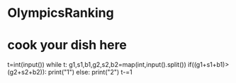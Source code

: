 # OlympicsRanking
# cook your dish here
t=int(input())
while t:
    g1,s1,b1,g2,s2,b2=map(int,input().split())
    if((g1+s1+b1)>(g2+s2+b2)):
        print("1")
    else:
        print("2")
    t-=1
